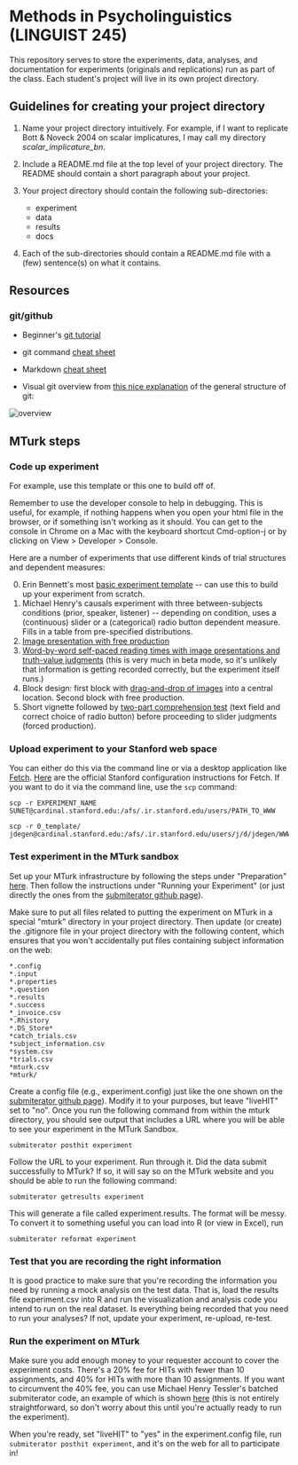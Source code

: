 # Methods in Psycholinguistics (LINGUIST 245)

This repository serves to store the experiments, data, analyses, and documentation for experiments (originals and replications) run as part of the class. Each student's project will live in its own project directory.

## Guidelines for creating your project directory

1. Name your project directory intuitively. For example, if I want to replicate Bott & Noveck 2004 on scalar implicatures, I may call my directory *scalar_implicature_bn*. 

2. Include a README.md file at the top level of your project directory. The README should contain a short paragraph about your project.

3. Your project directory should contain the following sub-directories:

	- experiment
	- data
	- results
	- docs

4. Each of the sub-directories should contain a README.md file with a (few) sentence(s) on what it contains. 

## Resources

### git/github

- Beginner's [git tutorial](https://try.github.io/)

- git command [cheat sheet](https://services.github.com/on-demand/downloads/github-git-cheat-sheet.pdf)

- Markdown [cheat sheet](https://github.com/adam-p/markdown-here/wiki/Markdown-Cheatsheet)

- Visual git overview from [this nice explanation](https://git-scm.com/book/en/v2/Getting-Started-Git-Basics) of the general structure of git:

![overview](https://git-scm.com/book/en/v2/images/areas.png)


## MTurk steps

### Code up experiment 

For example, use this template or this one to build off of. 

Remember to use the developer console to help in debugging. This is useful, for example, if nothing happens when you open your html file in the browser, or if something isn't working as it should. You can get to the console in Chrome on a Mac with the keyboard shortcut Cmd-option-j or by clicking on View > Developer > Console.

Here are a number of experiments that use different kinds of trial structures and dependent measures:

0. Erin Bennett's most [basic experiment template](https://github.com/feste/experiment_template) -- can use this to build up your experiment from scratch.
1. Michael Henry's causals experiment with three between-subjects conditions (prior, speaker, listener) -- depending on condition, uses a (continuous) slider or a (categorical) radio button dependent measure. Fills in a table from pre-specified distributions.
2. [Image presentation with free production](http://stanford.edu/~jdegen/18_prod_calibr_targetColorContext/experiment/norming.html)
3. [Word-by-word self-paced reading times with image presentations and truth-value judgments](http://stanford.edu/~jdegen/spr_pilot/experiment/rt.html) (this is very much in beta mode, so it's unlikely that information is getting recorded correctly, but the experiment itself runs.)
4. Block design: first block with [drag-and-drop of images](http://stanford.edu/~jdegen/10_distributional_learning/experiment/norming.html) into a central location. Second block with free production.
5. Short vignette followed by [two-part comprehension test](http://stanford.edu/~jdegen/23_qud_production/alternatives.html) (text field and correct choice of radio button) before proceeding to slider judgments (forced production).


### Upload experiment to your Stanford web space

You can either do this via the command line or via a desktop application like [Fetch](https://uit.stanford.edu/software/fetch). [Here](https://uit.stanford.edu/service/afs/file-transfer/macintosh) are the official Stanford configuration instructions for Fetch. If you want to do it via the command line, use the ```scp``` command:

```
scp -r EXPERIMENT_NAME SUNET@cardinal.stanford.edu:/afs/.ir.stanford.edu/users/PATH_TO_WWW
```

```
scp -r 0_template/ jdegen@cardinal.stanford.edu:/afs/.ir.stanford.edu/users/j/d/jdegen/WWW
```


### Test experiment in the MTurk sandbox

Set up your MTurk infrastructure by following the steps under "Preparation" [here](https://cocolab.stanford.edu/mturk-tools.html). Then follow the instructions under "Running your Experiment" (or just directly the ones from the [submiterator github page](https://github.com/feste/Submiterator)). 

Make sure to put all files related to putting the experiment on MTurk in a special "mturk" directory in your project directory. Then update (or create) the .gitignore file in your project directory with the following content, which ensures that you won't accidentally put files containing subject information on the web:

```
*.config
*.input
*.properties
*.question
*.results
*.success
*_invoice.csv
*.Rhistory
*.DS_Store*
*catch_trials.csv
*subject_information.csv
*system.csv
*trials.csv
*mturk.csv
*mturk/
```

Create a config file (e.g., experiment.config) just like the one shown on the [submiterator github page](https://github.com/feste/Submiterator)). Modify it to your purposes, but leave "liveHIT" set to "no". Once you run the following command from within the mturk directory, you should see output that includes a URL where you will be able to see your experiment in the MTurk Sandbox.

```submiterator posthit experiment```

Follow the URL to your experiment. Run through it. Did the data submit successfully to MTurk? If so, it will say so on the MTurk website and you should be able to run the following command:

```submiterator getresults experiment```

This will generate a file called experiment.results. The format will be messy. To convert it to something useful you can load into R (or view in Excel), run

```submiterator reformat experiment```

### Test that you are recording the right information

It is good practice to make sure that you're recording the information you need by running a mock analysis on the test data. That is, load the results file experiment.csv into R and run the visualization and analysis code you intend to run on the real dataset. Is everything being recorded that you need to run your analyses? If not, update your experiment, re-upload, re-test.

### Run the experiment on MTurk

Make sure you add enough money to your requester account to cover the experiment costs. There's a 20% fee for HITs with fewer than 10 assignments, and 40% for HITs with more than 10 assignments. If you want to circumvent the 40% fee, you can use Michael Henry Tessler's batched submiterator code, an example of which is shown [here](https://github.com/mhtess/mturk-demo) (this is not entirely straightforward, so don't worry about this until you're actually ready to run the experiment).

When you're ready, set "liveHIT" to "yes" in the experiment.config file, run ```submiterator posthit experiment```, and it's on the web for all to participate in!